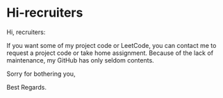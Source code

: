 # Hi-recruiters
Hi, recruiters:

If you want some of my project code or LeetCode, you can contact me to request a project code or take home assignment.
Because of the lack of maintenance, my GitHub has only seldom contents.

Sorry for bothering you,

Best Regards.
